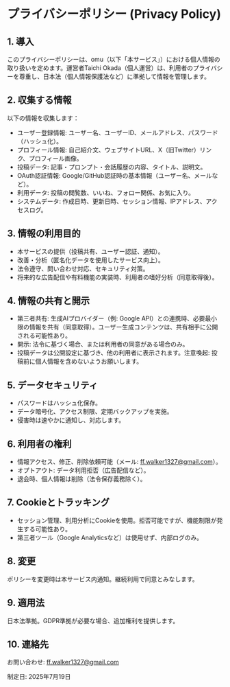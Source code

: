 # プライバシーポリシー (Privacy Policy)

## 1. 導入
このプライバシーポリシーは、omu（以下「本サービス」）における個人情報の取り扱いを定めます。運営者Taichi Okada（個人運営）は、利用者のプライバシーを尊重し、日本法（個人情報保護法など）に準拠して情報を管理します。

## 2. 収集する情報
以下の情報を収集します：
- ユーザー登録情報: ユーザー名、ユーザーID、メールアドレス、パスワード（ハッシュ化）。
- プロフィール情報: 自己紹介文、ウェブサイトURL、X（旧Twitter）リンク、プロフィール画像。
- 投稿データ: 記事・プロンプト・会話履歴の内容、タイトル、説明文。
- OAuth認証情報: Google/GitHub認証時の基本情報（ユーザー名、メールなど）。
- 利用データ: 投稿の閲覧数、いいね、フォロー関係、お気に入り。
- システムデータ: 作成日時、更新日時、セッション情報、IPアドレス、アクセスログ。

## 3. 情報の利用目的
- 本サービスの提供（投稿共有、ユーザー認証、通知）。
- 改善・分析（匿名化データを使用したサービス向上）。
- 法令遵守、問い合わせ対応、セキュリティ対策。
- 将来的な広告配信や有料機能の実装時、利用者の嗜好分析（同意取得後）。

## 4. 情報の共有と開示
- 第三者共有: 生成AIプロバイダー（例: Google API）との連携時、必要最小限の情報を共有（同意取得）。ユーザー生成コンテンツは、共有相手に公開される可能性あり。
- 開示: 法令に基づく場合、または利用者の同意がある場合のみ。
- 投稿データは公開設定に基づき、他の利用者に表示されます。注意喚起: 投稿前に個人情報を含めないようお願いします。

## 5. データセキュリティ
- パスワードはハッシュ化保存。
- データ暗号化、アクセス制限、定期バックアップを実施。
- 侵害時は速やかに通知し、対応します。

## 6. 利用者の権利
- 情報アクセス、修正、削除依頼可能（メール: ff.walker1327@gmail.com）。
- オプトアウト: データ利用拒否（広告配信など）。
- 退会時、個人情報は削除（法令保存義務除く）。

## 7. Cookieとトラッキング
- セッション管理、利用分析にCookieを使用。拒否可能ですが、機能制限が発生する可能性あり。
- 第三者ツール（Google Analyticsなど）は使用せず、内部ログのみ。

## 8. 変更
ポリシーを変更時は本サービス内通知。継続利用で同意とみなします。

## 9. 適用法
日本法準拠。GDPR準拠が必要な場合、追加権利を提供します。

## 10. 連絡先
お問い合わせ: ff.walker1327@gmail.com

制定日: 2025年7月19日